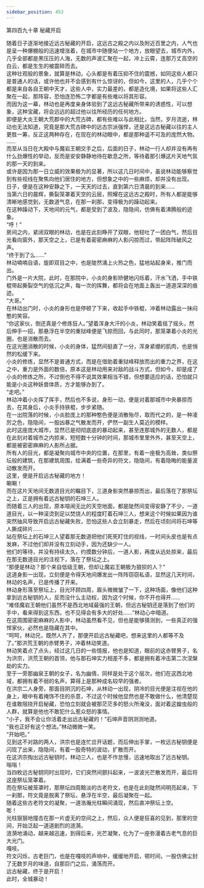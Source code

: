 ```yaml
---
sidebar_position: 453
---
```

 第四百九十章 秘藏开启


随着日子逐渐地接近远古秘藏的开启，这远古之殿之内以及附近百里之内，人气也是呈一种爆棚般的迅速增涨着，在城市中随便站一个地方，放眼望去，城市内外，几乎全部都是黑压压的人海，无数的声波汇聚在一起，冲上云霄，连那万丈高空的白云，都是生生的被震碎而去。  
这种壮观般的景象，就算是林动，心头都是有着压抑不住的震撼，如同这些人都只是普通人的话，或许他也并不会感到有什么惊讶的，但如今，这里的人，几乎个个都是来自各自王朝中天才，这些人中，实力最差的，都是造化境，如果将这些人汇聚在一起，那阵容，恐怕连恐怖二字都是有些难以将其形容。  
而因为这一幕，林动也是再度亲身体验到了这远古秘藏所带来的诱惑性，可以想象，这种宝藏，将会远远的超过他以往所经历的任何地方。  
即便是大炎王朝大荒郡中的大荒古碑，都有些难以与此相比，当然，岁月流逝，林动也无法知道，究竟是那大荒古碑中的远古宗派强悍，还是这远古秘藏以往的主人更胜一筹，反正这两种存在，在现在的林动眼中，都是那种遥不可及的庞然大物。  
……  
而至从当日在大殿中与魔岩王朝交手之后，后面的日子，林动一行人却并没有再有什么劲爆性的举动，反而是安安静静地待在歇息之所，等待着那引爆这片天地气氛的那一天的到来。  
或许是因为那一日立威的效果极为的显著，所以这几日时间中，虽说林动能够察觉到有些视线在聚焦向他们居住的地方，但想象之中的一些麻烦，却并没有出现。  
日子，便是在这种安静之下，一天天的过去，直到第六日清晨的到来……  
当第六日的晨辉，撕裂笼罩着天空的云层，照耀在这远古之殿时，所有人都是能够清晰地感觉到，无数道气息，在那一刹那，变得极为的躁动起来。  
在这种躁动下，天地间的元气，都是受到了波及，隐隐间，仿佛有着沸腾般的迹象。  
“呼！”  
房间之内，紧闭双眼的林动，也是在此刻睁开了双眼，他轻吐了一团白气，然后目光看向窗外，那天空之上，已是有着密密麻麻的人影闪掠而过，带起阵阵破风之声。  
“终于到了么……”  
林动喃喃自语，旋即双目之中，也是陡然涌上火热之色，猛地站起身来，推门而出。  
门外是一片大院，此时，在那院中，小炎的身影矫健地闪烁着，汗水飞洒，手中铁棍带起撕裂空气的低沉之声，每一次的挥舞，都将会在地面上轰出一道道深深的痕迹。  
“大哥。”  
在林动出门时，小炎的身形也是停顿了下来，收起手中铁棍，冲着林动露出一抹闷憨的笑容。  
“你这家伙，倒还真是个修炼狂人。”望着浑身大汗的小炎，林动笑着摇了摇头，然后伸手一招，那悬浮在半空的重狱峰便是飞掠而回，与此同时，那笼罩着小炎的光圈，也是消散而去。  
在这光圈消散的时候，小炎的身体，猛然间挺直了一分，浑身紧绷的肌肉，也是悄然的松缓下来。  
小炎的修炼，显然不是普通方式，而是在借助着重狱峰释放而出的重力之界，在这之中，重力是外面的数倍，原本这是林动用来对敌的战斗方式，但如今，却是成了小炎的修炼之所，不过倒也不得不说其效果相当不错，但想要适应的话，恐怕就只能是小炎这种妖兽体质，方才能够办到了。  
“走吧。”  
林动冲着小炎挥了挥手，然后也不多说，身形一动，便是对着那城市中央暴掠而去，在其身后，小炎手持铁棍，步步紧随。  
在一出院落的时候，小炎脸庞上的那种憨色便是消散殆尽，取而代之的，是一种凌厉之色，隐隐间，一股凶暴之气散发而开，俨然一副生人莫近的模样。  
此时这座庞大城市，显然已是彻彻底底的暴动起来，甚至连那城外的无数人，都是在此刻对着城市之内掠来，短短数十分钟的时间，那城市里里外外，甚至天空上，都是被密密麻麻的人影所占据。  
所有人的目光，都是凝聚向城市中央的位置，在那里，有着一座极为高耸，类似祭坛般的建筑，在那建筑周围，绘满着一些奇异的符文，隐隐间，有着隐晦的能量波动散发而开。  
这里，便是开启远古秘藏的地方！  
唰唰！  
而在这片天地间无数道目光的瞩目下，三道身影突然暴掠而出，最后落在了那祭坛之上，正是拥有着远古秘钥的石坤三人。  
而随着三人的出现，原本喧闹无比的天空地面，都是陡然间变得安静了不少，一道道目光，以一种滚烫到足以焚烧人的程度盯着石坤三人，想来这个时候如果因为谁突然抽风导致开启远古秘藏失败，恐怕这些人会立刻暴走，然后在顷刻间将石坤等人撕成碎片……  
站在祭坛上的石坤三人望着那无数道把他们死死盯住的视线，一时间头皮也是有点发麻，不过他们却并没有立刻动手，因为还缺少一人。  
他们的等待，并没有持续太久，约摸数分钟后，一道人影，再度从远处掠来，最后在那无数道目光的注视下，落在了祭坛之上。  
“那便是林动？那个来自低级王朝，但却让魔岩王朝极为狼狈的人？”  
这道身影一出现，立刻便是令得天地间爆发出一阵阵窃窃私语，显然这几天时间，林动的名声，已是传播了开来。  
林动身形落至祭坛上，目光环顾四周，眉头微微皱了一下，这种场面，像他们这种拿到远古秘钥的人，反而没什么主动权，因为这个时候，你不开也得开……  
“难怪魔岩王朝他们虽然不是西北地域最强的王朝，但远古秘钥还是落到了他们的手中，看来得到这东西，也不见得会有多大的好处……”林动心中暗道。  
在这周围密密麻麻的人影中，林动虽然看不见，但也是能够猜测到，一些真正的强悍家伙，必然也是隐藏在其中。  
“呵呵，林动兄，既然人齐了，那便开启远古秘藏吧，想来这里的人都等不及了。”那洪荒王朝的赤臂男子，冲着林动笑道。  
林动笑着点了点头，经过这几日的一些情报，他也是知道，眼前的这赤臂男子，名为洪宗，洪荒王朝的首领，他与那石坤实力相差不多，都是拥有着冲击第二次涅槃劫的实力。  
至于一旁那幽泉王朝的女子，名为幽倩，同样是处于这个层次，他们在这西北地域，都拥有着不弱的名声，算得上是那种成名较早的强者。  
在洪宗二人身旁，那面目阴沉的石坤，从林动一出现，阴冷的目光便是注视在他的身上，眼中有着掩饰不住的杀意，不过这个时候他显然也是不敢做什么，他清楚现在谁敢阻挠开启秘藏，恐怕立刻就会被那茫茫多的怒火所淹没，面对着这蝗虫般的人群，就算是他也不敢犯什么惹众怒的事情。  
“小子，我不会让你活着走出远古秘藏的！”石坤声音阴测测地道。  
“我也正好有这个想法。”林动微微一笑。  
“开始吧。”  
见到这不对路的两人，洪宗也是连忙岔开话题，而后伸出手掌，一枚远古秘钥便是闪现了出来，隐隐间，有着一股奇特的波动，扩散而开。  
在这洪宗掏出远古秘钥时，林动三人，也是不作怠慢，迅速地取出了远古秘钥。  
嗡嗡！  
当四枚远古秘钥同时出现时，它们突然间颤抖起来，一波波光芒散发而开，最后将这座祭坛笼罩着。  
而在祭坛被笼罩时，那祭坛四周黯淡的古老符文，也是在此刻陡然间明亮起来，下一刹那，符文竟是脱离了祭坛，悬浮在半空，最后凝聚在一起。  
随着这些古老符文的凝聚，一道浩瀚光柱瞬间涌现，然后直冲祭坛上空。  
嘭！  
光柱狠狠地撞击在那一片虚无的空间之上，然后，众人便是狂喜的见到，那里的空间，开始泛起一道道剧烈的涟漪。  
涟漪地涌动，越来越迅速，到得后来，光芒凝聚，化为了一座弥漫着古老气息的巨大光门。  
嘎吱。  
符文闪烁，古老巨门，也是在嘎吱的声响中，缓缓地开启，顿时间，一股仿佛尘封了无数岁月的味道，自那巨门之后，涌荡而开。  
远古秘藏，终于是开启！  
此时，全城暴动！  
  
  
